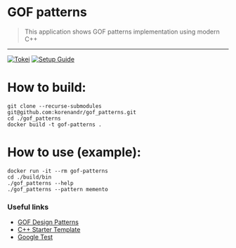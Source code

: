 # GOF patterns
> This application shows GOF patterns implementation using modern C++
<hr>

[![Tokei](https://tokei.rs/b1/github/korenandr/gof_patterns)](https://github.com/Aaronepower/tokei)
[![Setup Guide](https://img.shields.io/badge/cmake%20guide-wiki-blue.svg?style=flat)](https://github.com/korenandr/gof_patterns/wiki)

# How to build:
```
git clone --recurse-submodules git@github.com:korenandr/gof_patterns.git
cd ./gof_patterns
docker build -t gof-patterns .
```

# How to use (example):
```
docker run -it --rm gof-patterns
cd ./build/bin
./gof_patterns --help
./gof_patterns --pattern memento
```

### Useful links

* [GOF Design Patterns](https://refactoring.guru/design-patterns)
* [C++ Starter Template](https://github.com/cpp-best-practices/gui_starter_template)
* [Google Test](https://github.com/google/googletest/blob/main/docs/primer.md)
